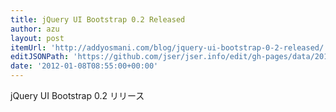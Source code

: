 ```yaml
---
title: jQuery UI Bootstrap 0.2 Released
author: azu
layout: post
itemUrl: 'http://addyosmani.com/blog/jquery-ui-bootstrap-0-2-released/'
editJSONPath: 'https://github.com/jser/jser.info/edit/gh-pages/data/2012/01/index.json'
date: '2012-01-08T08:55:00+00:00'
---
```

jQuery UI Bootstrap 0.2 リリース
